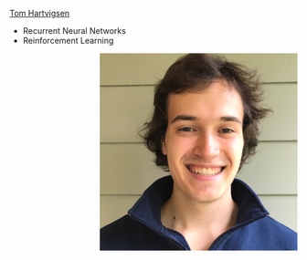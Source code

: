 [Tom Hartvigsen](https://thartvigsen.github.io)
* Recurrent Neural Networks
* Reinforcement Learning
<img style="float: right;" src="./images/hartvigsen_headshot.png">
